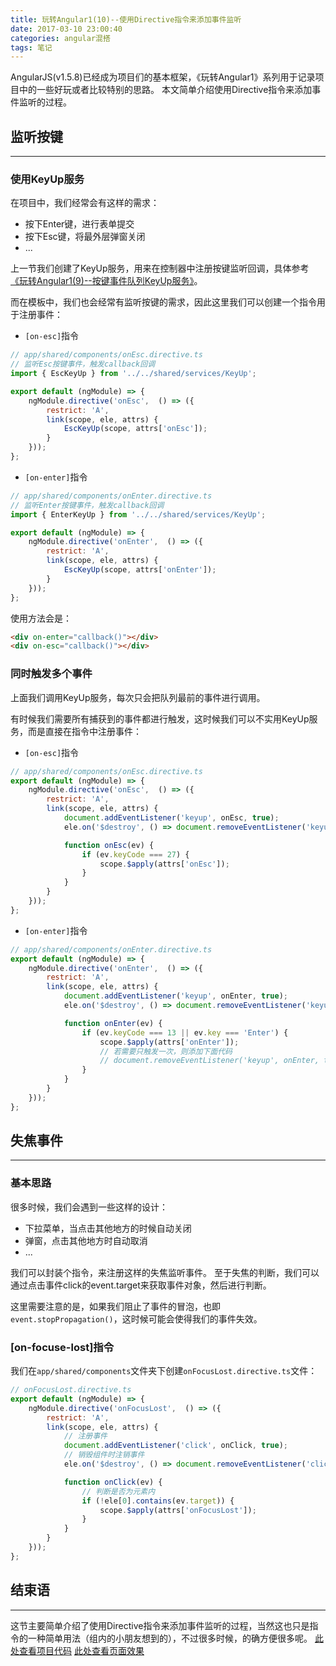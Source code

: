 ```yaml
---
title: 玩转Angular1(10)--使用Directive指令来添加事件监听
date: 2017-03-10 23:00:40
categories: angular混搭
tags: 笔记
---
```

AngularJS(v1.5.8)已经成为项目们的基本框架，《玩转Angular1》系列用于记录项目中的一些好玩或者比较特别的思路。
本文简单介绍使用Directive指令来添加事件监听的过程。
<!--more-->
## 监听按键
-----
### 使用KeyUp服务
在项目中，我们经常会有这样的需求：
- 按下Enter键，进行表单提交
- 按下Esc键，将最外层弹窗关闭
- ...

上一节我们创建了KeyUp服务，用来在控制器中注册按键监听回调，具体参考[《玩转Angular1(9)--按键事件队列KeyUp服务》](https://godbasin.github.io/2017/03/05/angular-free-9-event-callback-queue/)。

而在模板中，我们也会经常有监听按键的需求，因此这里我们可以创建一个指令用于注册事件：

- `[on-esc]`指令

``` javascript
// app/shared/components/onEsc.directive.ts
// 监听Esc按键事件，触发callback回调
import { EscKeyUp } from '../../shared/services/KeyUp';

export default (ngModule) => {
    ngModule.directive('onEsc',  () => ({
        restrict: 'A',
        link(scope, ele, attrs) {
            EscKeyUp(scope, attrs['onEsc']);
        }
    }));
};
```

- `[on-enter]`指令

``` javascript
// app/shared/components/onEnter.directive.ts
// 监听Enter按键事件，触发callback回调
import { EnterKeyUp } from '../../shared/services/KeyUp';

export default (ngModule) => {
    ngModule.directive('onEnter',  () => ({
        restrict: 'A',
        link(scope, ele, attrs) {
            EscKeyUp(scope, attrs['onEnter']);
        }
    }));
};
```

使用方法会是：

``` html
<div on-enter="callback()"></div>
<div on-esc="callback()"></div>
```

### 同时触发多个事件
上面我们调用KeyUp服务，每次只会把队列最前的事件进行调用。

有时候我们需要所有捕获到的事件都进行触发，这时候我们可以不实用KeyUp服务，而是直接在指令中注册事件：

- `[on-esc]`指令

``` javascript
// app/shared/components/onEsc.directive.ts
export default (ngModule) => {
    ngModule.directive('onEsc',  () => ({
        restrict: 'A',
        link(scope, ele, attrs) {
            document.addEventListener('keyup', onEsc, true);
            ele.on('$destroy', () => document.removeEventListener('keyup', onEsc, true));

            function onEsc(ev) {
                if (ev.keyCode === 27) {
                    scope.$apply(attrs['onEsc']);
                }
            }
        }
    }));
};
```

- `[on-enter]`指令

``` javascript
// app/shared/components/onEnter.directive.ts
export default (ngModule) => {
    ngModule.directive('onEnter',  () => ({
        restrict: 'A',
        link(scope, ele, attrs) {
            document.addEventListener('keyup', onEnter, true);
            ele.on('$destroy', () => document.removeEventListener('keyup', onEnter, true));

            function onEnter(ev) {
                if (ev.keyCode === 13 || ev.key === 'Enter') {
                    scope.$apply(attrs['onEnter']);
                    // 若需要只触发一次，则添加下面代码
                    // document.removeEventListener('keyup', onEnter, true);
                }
            }
        }
    }));
};
```


## 失焦事件
---
### 基本思路
很多时候，我们会遇到一些这样的设计：
- 下拉菜单，当点击其他地方的时候自动关闭
- 弹窗，点击其他地方时自动取消
- ...

我们可以封装个指令，来注册这样的失焦监听事件。
至于失焦的判断，我们可以通过点击事件click的event.target来获取事件对象，然后进行判断。

这里需要注意的是，如果我们阻止了事件的冒泡，也即`event.stopPropagation()`，这时候可能会使得我们的事件失效。

### [on-focuse-lost]指令
我们在`app/shared/components`文件夹下创建`onFocusLost.directive.ts`文件：

``` javascript
// onFocusLost.directive.ts
export default (ngModule) => {
    ngModule.directive('onFocusLost',  () => ({
        restrict: 'A',
        link(scope, ele, attrs) {
            // 注册事件
            document.addEventListener('click', onClick, true);
            // 销毁组件时注销事件
            ele.on('$destroy', () => document.removeEventListener('click', onClick, true));

            function onClick(ev) {
                // 判断是否为元素内
                if (!ele[0].contains(ev.target)) {
                    scope.$apply(attrs['onFocusLost']);
                }
            }
        }
    }));
};
```


## 结束语
-----
这节主要简单介绍了使用Directive指令来添加事件监听的过程，当然这也只是指令的一种简单用法（组内的小朋友想到的），不过很多时候，的确方便很多呢。
[此处查看项目代码](https://github.com/godbasin/godbasin.github.io/tree/blog-codes/angular-free/10-directive-to-add-event-listener)
[此处查看页面效果](http://angular-free.godbasin.com/angular-free-10-directive-to-add-event-listener/index.html)
